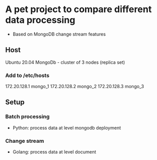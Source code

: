 # A pet project to compare different data processing

- Based on MongoDB change stream features

## Host

Ubuntu 20.04
MongoDb - cluster of 3 nodes (replica set)

### Add to /etc/hosts

172.20.128.1 mongo_1
172.20.128.2 mongo_2
172.20.128.3 mongo_3

## Setup

### Batch processing

- Python: process data at level mongodb deployment

### Change stream

- Golang: process data at level document
